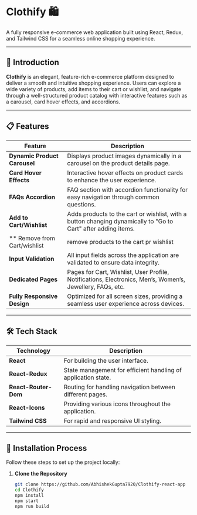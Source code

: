 # Clothify 🛍️  
A fully responsive e-commerce web application built using React, Redux, and Tailwind CSS for a seamless online shopping experience.  

---

## 🚀 Introduction  
**Clothify** is an elegant, feature-rich e-commerce platform designed to deliver a smooth and intuitive shopping experience. Users can explore a wide variety of products, add items to their cart or wishlist, and navigate through a well-structured product catalog with interactive features such as a carousel, card hover effects, and accordions.

---

## 📋 Features  

| Feature                      | Description                                                                                                 |
|------------------------------|-------------------------------------------------------------------------------------------------------------|
| **Dynamic Product Carousel**  | Displays product images dynamically in a carousel on the product details page.                               |
| **Card Hover Effects**        | Interactive hover effects on product cards to enhance the user experience.                                  |
| **FAQs Accordion**            | FAQ section with accordion functionality for easy navigation through common questions.                      |
| **Add to Cart/Wishlist**      | Adds products to the cart or wishlist, with a button changing dynamically to "Go to Cart" after adding items.|
| ** Remove from Cart/wishlist  | remove products to the cart pr wishlist
| **Input Validation**          | All input fields across the application are validated to ensure data integrity.                             |
| **Dedicated Pages**           | Pages for Cart, Wishlist, User Profile, Notifications, Electronics, Men’s, Women’s, Jewellery, FAQs, etc.   |
| **Fully Responsive Design**   | Optimized for all screen sizes, providing a seamless user experience across devices.                         |

---

## 🛠️ Tech Stack  

| Technology         | Description                                           |
|--------------------|-------------------------------------------------------|
| **React**           | For building the user interface.                      |
| **React-Redux**     | State management for efficient handling of application state. |
| **React-Router-Dom**| Routing for handling navigation between different pages.|
| **React-Icons**     | Providing various icons throughout the application.   |
| **Tailwind CSS**    | For rapid and responsive UI styling.                  |

---

## 🛑 Installation Process  

Follow these steps to set up the project locally:

1. **Clone the Repository**  
   ```bash
   git clone https://github.com/AbhishekGupta7920/Clothify-react-app
   cd Clothify
   npm install
   npm start
   npm run build
 
 
